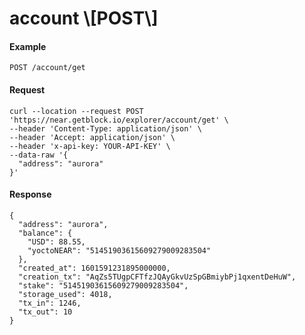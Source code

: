 # account \\\[POST\\]

#### Example

`POST /account/get`

#### Request

```
curl --location --request POST 'https://near.getblock.io/explorer/account/get' \
--header 'Content-Type: application/json' \
--header 'Accept: application/json' \
--header 'x-api-key: YOUR-API-KEY' \
--data-raw '{
  "address": "aurora"
}'
```

#### Response

```
{
  "address": "aurora",
  "balance": {
    "USD": 88.55,
    "yoctoNEAR": "51451903615609279009283504"
  },
  "created_at": 1601591231895000000,
  "creation_tx": "AqZs5TUgpCFTfzJQAyGkvUzSpGBmiybPj1qxentDeHuW",
  "stake": "51451903615609279009283504",
  "storage_used": 4018,
  "tx_in": 1246,
  "tx_out": 10
}
```
